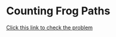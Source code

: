 # Counting Frog Paths

[Click this link to check the problem](https://www.hackerearth.com/practice/algorithms/searching/linear-search/practice-problems/algorithm/counting-frog-paths-1abd84d5/)
